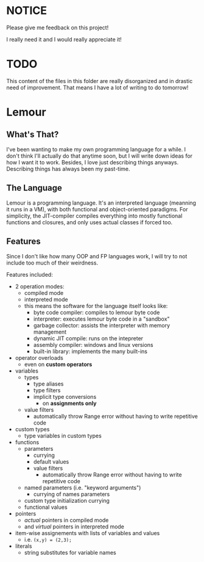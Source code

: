 # NOTICE
Please give me feedback on this project!

I really need it and I would really appreciate it!

# TODO
This content of the files in this folder are really disorganized and in drastic need of improvement. That means I have a lot of writing to do tomorrow!

# Lemour
## What's That?
I've been wanting to make my own programming language for a while. I don't think I'll actually do that anytime soon, but I will write down ideas for how I want it to work. Besides, I love just describing things anyways. Describing things has always been my past-time.

## The Language
Lemour is a programming language. It's an interpreted language (meanning it runs in a VM), with both functional and object-oriented paradigms. For simplicity, the JIT-compiler compiles everything into mostly functional functions and closures, and only uses actual classes if forced too.

## Features
Since I don't like how many OOP and FP languages work, I will try to not include too much of their weirdness.

Features included:
* 2 operation modes:
    * compiled mode
    * interpreted mode
    * this means the software for the language itself looks like:
        * byte code compiler: compiles to lemour byte code
        * interpreter: executes lemour byte code in a "sandbox"
        * garbage collector: assists the interpreter with memory management
        * dynamic JIT compile: runs on the intepreter
        * assembly compiler: windows and linux versions
        * built-in library: implements the many built-ins
* operator overloads
    * even on **custom operators**
* variables
    * types
        * type aliases
        * type filters
        * implicit type conversions
            * on **assignments only**
    * value filters
        * automatically throw Range error without having to write repetitive code
* custom types
    * type variables in custom types
* functions
    * parameters
        * currying
        * default values
        * value filters
            * automatically throw Range error without having to write repetitive code
    * named parameters (i.e. "keyword arguments")
        * currying of names parameters
    * custom type initialization currying
    * functional values
* pointers
    * *actual* pointers in compiled mode
    * and *virtual* pointers in interpreted mode
* item-wise assignements with lists of variables and values
    * i.e. `(x,y) = (2,3);`
* literals
    * string substitutes for variable names



